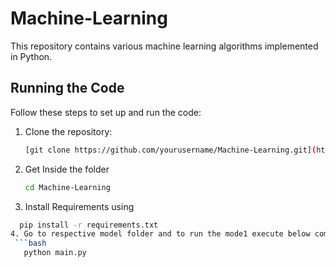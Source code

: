 # Machine-Learning

This repository contains various machine learning algorithms implemented in Python.

## Running the Code

Follow these steps to set up and run the code:

1. Clone the repository:

   ```bash
   [git clone https://github.com/yourusername/Machine-Learning.git](https://github.com/vamsi8106/Machine-Learning.git)
2. Get Inside the folder
   ```bash
   cd Machine-Learning
3. Install Requirements using
  ```bash
    pip install -r requirements.txt  
4. Go to respective model folder and to run the mode1 execute below command
   ```bash
     python main.py


